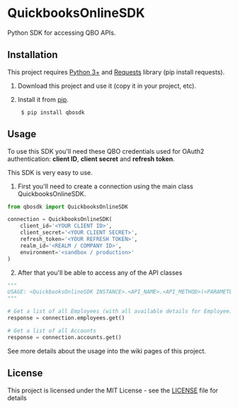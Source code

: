 # QuickbooksOnlineSDK

Python SDK for accessing QBO APIs.

## Installation

This project requires [Python 3+](https://www.python.org/downloads/) and [Requests](https://pypi.org/project/requests/) library (pip install requests).

1. Download this project and use it (copy it in your project, etc).
2. Install it from [pip](https://pypi.org).
        
        $ pip install qbosdk

## Usage

To use this SDK you'll need these QBO credentials used for OAuth2 authentication: **client ID**, **client secret** and **refresh token**.

This SDK is very easy to use.
1. First you'll need to create a connection using the main class QuickbooksOnlineSDK.
```python
from qbosdk import QuickbooksOnlineSDK

connection = QuickbooksOnlineSDK(
    client_id='<YOUR CLIENT ID>',
    client_secret='<YOUR CLIENT SECRET>',
    refresh_token='<YOUR REFRESH TOKEN>',
    realm_id='<REALM / COMPANY ID>',
    environment='<sandbox / production>'
)
```
2. After that you'll be able to access any of the API classes
```python
"""
USAGE: <QuickbooksOnlineSDK INSTANCE>.<API_NAME>.<API_METHOD>(<PARAMETERS>)
"""

# Get a list of all Employees (with all available details for Employee)
response = connection.employees.get()

# Get a list of all Accounts
response = connection.accounts.get()
```

See more details about the usage into the wiki pages of this project.

## License

This project is licensed under the MIT License - see the [LICENSE](LICENSE) file for details
